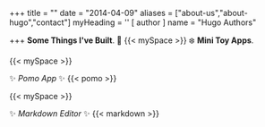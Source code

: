 +++
title = ""
date = "2014-04-09"
aliases = ["about-us","about-hugo","contact"]
myHeading = ''
[ author ]
  name = "Hugo Authors"

+++
 **Some Things I've Built**. 🦄
 {{< mySpace >}}
 ❄️ **Mini Toy Apps**. 

{{< mySpace >}}

 ✨ *Pomo App* ✨ 
{{< pomo >}}

{{< mySpace >}}

 ✨ *Markdown Editor* ✨ 
{{< markdown >}}

